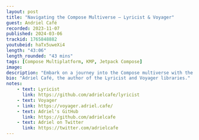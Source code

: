 ```yaml
---
layout: post
title: "Navigating the Compose Multiverse – Lyricist & Voyager"
guest: Andriel Café
recorded: 2023-11-07
published: 2024-03-06
trackid: 1765848882
youtubeid: haTx5uweXi4
length: "43:06"
length_rounded: "43 mins"
tags: [Compose Multiplatform, KMP, Jetpack Compose]
image: 
description: "Embark on a journey into the Compose multiverse with the latest episode of Talking Kotlin! This time, we delve into a discussion on two powerful libraries in the Kotlin ecosystem – Lyricist and Voyager."
bio: "Adriel Café, the author of the Lyricist and Voyager libraries."
notes:
    - text: Lyricist
      link: https://github.com/adrielcafe/lyricist
    - text: Voyager
    - link: https://voyager.adriel.cafe/ 
    - text: Adriel's GitHub 
      link: https://github.com/adrielcafe
    - text: Adriel on Twitter
      link: https://twitter.com/adrielcafe
---
```

